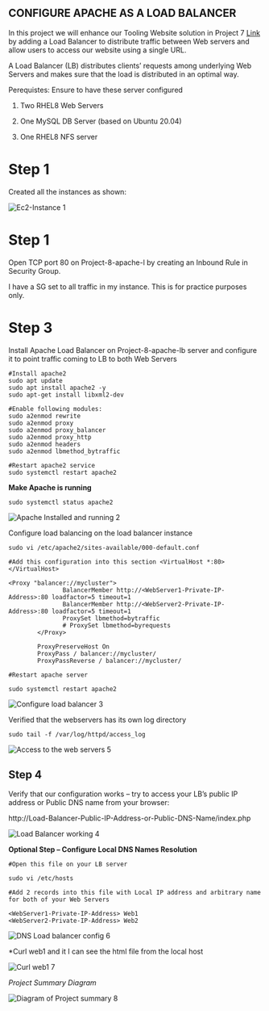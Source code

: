 ## CONFIGURE APACHE AS A LOAD BALANCER

In this project we will enhance our Tooling Website solution in Project 7 [Link](https://github.com/adakolito/darey.io-pbl/blob/main/Project7.md)  by adding a Load Balancer to distribute traffic between Web servers and allow users to access our website using a single URL.

A Load Balancer (LB) distributes clients’ requests among underlying Web Servers and makes sure that the load is distributed in an optimal way.

Perequistes: Ensure to have these server configured

1. Two RHEL8 Web Servers

2. One MySQL DB Server (based on Ubuntu 20.04)

3. One RHEL8 NFS server

# Step 1

Created all the instances as shown:

![Ec2-Instance 1](https://user-images.githubusercontent.com/10111342/130513683-7563e056-b77b-4af3-9a7d-4afeeea414bd.png)

# Step 1

Open TCP port 80 on Project-8-apache-l by creating an Inbound Rule in Security Group.

I have a SG set to all traffic in my instance. This is for practice purposes only.

# Step 3

Install Apache Load Balancer on Project-8-apache-lb server and configure it to point traffic coming to LB to both Web Servers

```
#Install apache2
sudo apt update
sudo apt install apache2 -y
sudo apt-get install libxml2-dev

#Enable following modules:
sudo a2enmod rewrite
sudo a2enmod proxy
sudo a2enmod proxy_balancer
sudo a2enmod proxy_http
sudo a2enmod headers
sudo a2enmod lbmethod_bytraffic

#Restart apache2 service
sudo systemctl restart apache2
```
**Make Apache is running**

`sudo systemctl status apache2`

![Apache Installed and running 2](https://user-images.githubusercontent.com/10111342/130513803-41975da5-e205-40e4-8b56-747be9c0edf9.png)


Configure load balancing on the load balancer instance

```
sudo vi /etc/apache2/sites-available/000-default.conf

#Add this configuration into this section <VirtualHost *:80>  </VirtualHost>

<Proxy "balancer://mycluster">
               BalancerMember http://<WebServer1-Private-IP-Address>:80 loadfactor=5 timeout=1
               BalancerMember http://<WebServer2-Private-IP-Address>:80 loadfactor=5 timeout=1
               ProxySet lbmethod=bytraffic
               # ProxySet lbmethod=byrequests
        </Proxy>

        ProxyPreserveHost On
        ProxyPass / balancer://mycluster/
        ProxyPassReverse / balancer://mycluster/

#Restart apache server

sudo systemctl restart apache2
```

![Configure load balancer 3](https://user-images.githubusercontent.com/10111342/130515150-22c0ea86-58ad-4b94-9108-c9dd1efcd3ad.png)




Verified that the webservers has its own log directory




`sudo tail -f /var/log/httpd/access_log`


![Access to the web servers 5](https://user-images.githubusercontent.com/10111342/130516044-5d40520c-9a69-4159-b848-c8b9968eb6b4.png)


## Step 4
Verify that our configuration works – try to access your LB’s public IP address or Public DNS name from your browser:

http://Load-Balancer-Public-IP-Address-or-Public-DNS-Name/index.php


![Load Balancer working 4](https://user-images.githubusercontent.com/10111342/130516367-2502814a-5f66-40e4-9223-abe99461e62e.png)




**Optional Step – Configure Local DNS Names Resolution**

```
#Open this file on your LB server

sudo vi /etc/hosts

#Add 2 records into this file with Local IP address and arbitrary name for both of your Web Servers

<WebServer1-Private-IP-Address> Web1
<WebServer2-Private-IP-Address> Web2
```

![DNS Load balancer config 6](https://user-images.githubusercontent.com/10111342/130516737-dc665d99-7425-4513-87a3-3ea972b0b35c.png)

*Curl web1 and it I can see the html file from the local host

![Curl web1 7](https://user-images.githubusercontent.com/10111342/130517065-7ff204a3-a030-4ea3-87f9-bf41dae706e8.png)


*Project Summary Diagram*

![Diagram of Project summary 8](https://user-images.githubusercontent.com/10111342/130517367-ce119ec7-51b7-42cc-a039-8f0fbaef857c.png)

